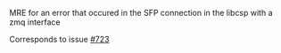 MRE for an error that occured in the SFP connection in the libcsp with a zmq interface

Corresponds to issue [#723](https://github.com/libcsp/libcsp/issues/723)
